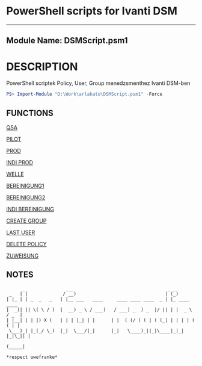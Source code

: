 # PowerShell scripts for Ivanti DSM


---
Module Name: DSMScript.psm1 
---

# DESCRIPTION
PowerShell scriptek Policy, User, Group menedzsmenthez Ivanti DSM-ben

```powershell
PS> Import-Module "D:\Work\arlakato\DSMScript.psm1" -Force
```

## FUNCTIONS 
[QSA](QSA.md)

[PILOT](PILOT.md)

[PROD](PROD.md)

[INDI PROD](INDI%20PROD.md)

[WELLE](WELLE.md)

[BEREINIGUNG1](CLEANUP.md)

[BEREINIGUNG2](TOTALCLEANUP.md)

[INDI BEREINIGUNG](CHECKMEMBERSHIP.md)

[CREATE GROUP](CREATEGROUP.md)

[LAST USER](LASTUSER.md)

[DELETE POLICY](DELETEPOLICY.md)

[ZUWEISUNG](ZUWEISUNG.md)


## NOTES
```
      _               ___                                   _ _             
 _   | |             / __)                                 | (_)            
| |_ | | _  _   _   | |__ ___   ____     ____ ____ ____  _ | |_ ____   ____ 
|  _)| || \( \ / )  |  __) _ \ / ___)   / ___) _  ) _  |/ || | |  _ \ / _  |
| |__| | | |) X (   | | | |_| | |      | |  ( (/ ( ( | ( (_| | | | | ( ( | |
 \___)_| |_(_/ \_)  |_|  \___/|_|      |_|   \____)_||_|\____|_|_| |_|\_|| |
                                                                     (_____| 

*respect uwefranke*         
```


